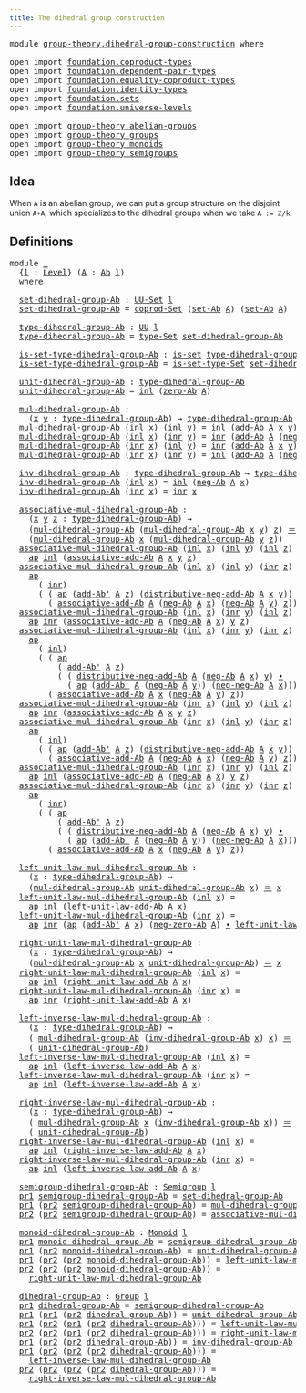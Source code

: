 ```yaml
---
title: The dihedral group construction
---
```


<pre class="Agda"><a id="57" class="Keyword">module</a> <a id="64" href="group-theory.dihedral-group-construction.html" class="Module">group-theory.dihedral-group-construction</a> <a id="105" class="Keyword">where</a>

<a id="112" class="Keyword">open</a> <a id="117" class="Keyword">import</a> <a id="124" href="foundation.coproduct-types.html" class="Module">foundation.coproduct-types</a>
<a id="151" class="Keyword">open</a> <a id="156" class="Keyword">import</a> <a id="163" href="foundation.dependent-pair-types.html" class="Module">foundation.dependent-pair-types</a>
<a id="195" class="Keyword">open</a> <a id="200" class="Keyword">import</a> <a id="207" href="foundation.equality-coproduct-types.html" class="Module">foundation.equality-coproduct-types</a>
<a id="243" class="Keyword">open</a> <a id="248" class="Keyword">import</a> <a id="255" href="foundation.identity-types.html" class="Module">foundation.identity-types</a>
<a id="281" class="Keyword">open</a> <a id="286" class="Keyword">import</a> <a id="293" href="foundation.sets.html" class="Module">foundation.sets</a>
<a id="309" class="Keyword">open</a> <a id="314" class="Keyword">import</a> <a id="321" href="foundation.universe-levels.html" class="Module">foundation.universe-levels</a>

<a id="349" class="Keyword">open</a> <a id="354" class="Keyword">import</a> <a id="361" href="group-theory.abelian-groups.html" class="Module">group-theory.abelian-groups</a>
<a id="389" class="Keyword">open</a> <a id="394" class="Keyword">import</a> <a id="401" href="group-theory.groups.html" class="Module">group-theory.groups</a>
<a id="421" class="Keyword">open</a> <a id="426" class="Keyword">import</a> <a id="433" href="group-theory.monoids.html" class="Module">group-theory.monoids</a>
<a id="454" class="Keyword">open</a> <a id="459" class="Keyword">import</a> <a id="466" href="group-theory.semigroups.html" class="Module">group-theory.semigroups</a>
</pre>
## Idea

When `A` is an abelian group, we can put a group structure on the disjoint union `A+A`, which specializes to the dihedral groups when we take `A := ℤ/k`.

## Definitions

<pre class="Agda"><a id="683" class="Keyword">module</a> <a id="690" href="group-theory.dihedral-group-construction.html#690" class="Module">_</a>
  <a id="694" class="Symbol">{</a><a id="695" href="group-theory.dihedral-group-construction.html#695" class="Bound">l</a> <a id="697" class="Symbol">:</a> <a id="699" href="Agda.Primitive.html#597" class="Postulate">Level</a><a id="704" class="Symbol">}</a> <a id="706" class="Symbol">(</a><a id="707" href="group-theory.dihedral-group-construction.html#707" class="Bound">A</a> <a id="709" class="Symbol">:</a> <a id="711" href="group-theory.abelian-groups.html#2512" class="Function">Ab</a> <a id="714" href="group-theory.dihedral-group-construction.html#695" class="Bound">l</a><a id="715" class="Symbol">)</a>
  <a id="719" class="Keyword">where</a>

  <a id="728" href="group-theory.dihedral-group-construction.html#728" class="Function">set-dihedral-group-Ab</a> <a id="750" class="Symbol">:</a> <a id="752" href="foundation-core.sets.html#1190" class="Function">UU-Set</a> <a id="759" href="group-theory.dihedral-group-construction.html#695" class="Bound">l</a>
  <a id="763" href="group-theory.dihedral-group-construction.html#728" class="Function">set-dihedral-group-Ab</a> <a id="785" class="Symbol">=</a> <a id="787" href="foundation.equality-coproduct-types.html#11165" class="Function">coprod-Set</a> <a id="798" class="Symbol">(</a><a id="799" href="group-theory.abelian-groups.html#2646" class="Function">set-Ab</a> <a id="806" href="group-theory.dihedral-group-construction.html#707" class="Bound">A</a><a id="807" class="Symbol">)</a> <a id="809" class="Symbol">(</a><a id="810" href="group-theory.abelian-groups.html#2646" class="Function">set-Ab</a> <a id="817" href="group-theory.dihedral-group-construction.html#707" class="Bound">A</a><a id="818" class="Symbol">)</a>

  <a id="823" href="group-theory.dihedral-group-construction.html#823" class="Function">type-dihedral-group-Ab</a> <a id="846" class="Symbol">:</a> <a id="848" href="foundation-core.universe-levels.html#235" class="Primitive">UU</a> <a id="851" href="group-theory.dihedral-group-construction.html#695" class="Bound">l</a>
  <a id="855" href="group-theory.dihedral-group-construction.html#823" class="Function">type-dihedral-group-Ab</a> <a id="878" class="Symbol">=</a> <a id="880" href="foundation-core.sets.html#1304" class="Function">type-Set</a> <a id="889" href="group-theory.dihedral-group-construction.html#728" class="Function">set-dihedral-group-Ab</a>

  <a id="914" href="group-theory.dihedral-group-construction.html#914" class="Function">is-set-type-dihedral-group-Ab</a> <a id="944" class="Symbol">:</a> <a id="946" href="foundation-core.sets.html#1113" class="Function">is-set</a> <a id="953" href="group-theory.dihedral-group-construction.html#823" class="Function">type-dihedral-group-Ab</a>
  <a id="978" href="group-theory.dihedral-group-construction.html#914" class="Function">is-set-type-dihedral-group-Ab</a> <a id="1008" class="Symbol">=</a> <a id="1010" href="foundation-core.sets.html#1355" class="Function">is-set-type-Set</a> <a id="1026" href="group-theory.dihedral-group-construction.html#728" class="Function">set-dihedral-group-Ab</a>

  <a id="1051" href="group-theory.dihedral-group-construction.html#1051" class="Function">unit-dihedral-group-Ab</a> <a id="1074" class="Symbol">:</a> <a id="1076" href="group-theory.dihedral-group-construction.html#823" class="Function">type-dihedral-group-Ab</a>
  <a id="1101" href="group-theory.dihedral-group-construction.html#1051" class="Function">unit-dihedral-group-Ab</a> <a id="1124" class="Symbol">=</a> <a id="1126" href="foundation.coproduct-types.html#1249" class="InductiveConstructor">inl</a> <a id="1130" class="Symbol">(</a><a id="1131" href="group-theory.abelian-groups.html#3983" class="Function">zero-Ab</a> <a id="1139" href="group-theory.dihedral-group-construction.html#707" class="Bound">A</a><a id="1140" class="Symbol">)</a>

  <a id="1145" href="group-theory.dihedral-group-construction.html#1145" class="Function">mul-dihedral-group-Ab</a> <a id="1167" class="Symbol">:</a>
    <a id="1173" class="Symbol">(</a><a id="1174" href="group-theory.dihedral-group-construction.html#1174" class="Bound">x</a> <a id="1176" href="group-theory.dihedral-group-construction.html#1176" class="Bound">y</a> <a id="1178" class="Symbol">:</a> <a id="1180" href="group-theory.dihedral-group-construction.html#823" class="Function">type-dihedral-group-Ab</a><a id="1202" class="Symbol">)</a> <a id="1204" class="Symbol">→</a> <a id="1206" href="group-theory.dihedral-group-construction.html#823" class="Function">type-dihedral-group-Ab</a>
  <a id="1231" href="group-theory.dihedral-group-construction.html#1145" class="Function">mul-dihedral-group-Ab</a> <a id="1253" class="Symbol">(</a><a id="1254" href="foundation.coproduct-types.html#1249" class="InductiveConstructor">inl</a> <a id="1258" href="group-theory.dihedral-group-construction.html#1258" class="Bound">x</a><a id="1259" class="Symbol">)</a> <a id="1261" class="Symbol">(</a><a id="1262" href="foundation.coproduct-types.html#1249" class="InductiveConstructor">inl</a> <a id="1266" href="group-theory.dihedral-group-construction.html#1266" class="Bound">y</a><a id="1267" class="Symbol">)</a> <a id="1269" class="Symbol">=</a> <a id="1271" href="foundation.coproduct-types.html#1249" class="InductiveConstructor">inl</a> <a id="1275" class="Symbol">(</a><a id="1276" href="group-theory.abelian-groups.html#3073" class="Function">add-Ab</a> <a id="1283" href="group-theory.dihedral-group-construction.html#707" class="Bound">A</a> <a id="1285" href="group-theory.dihedral-group-construction.html#1258" class="Bound">x</a> <a id="1287" href="group-theory.dihedral-group-construction.html#1266" class="Bound">y</a><a id="1288" class="Symbol">)</a>
  <a id="1292" href="group-theory.dihedral-group-construction.html#1145" class="Function">mul-dihedral-group-Ab</a> <a id="1314" class="Symbol">(</a><a id="1315" href="foundation.coproduct-types.html#1249" class="InductiveConstructor">inl</a> <a id="1319" href="group-theory.dihedral-group-construction.html#1319" class="Bound">x</a><a id="1320" class="Symbol">)</a> <a id="1322" class="Symbol">(</a><a id="1323" href="foundation.coproduct-types.html#1267" class="InductiveConstructor">inr</a> <a id="1327" href="group-theory.dihedral-group-construction.html#1327" class="Bound">y</a><a id="1328" class="Symbol">)</a> <a id="1330" class="Symbol">=</a> <a id="1332" href="foundation.coproduct-types.html#1267" class="InductiveConstructor">inr</a> <a id="1336" class="Symbol">(</a><a id="1337" href="group-theory.abelian-groups.html#3073" class="Function">add-Ab</a> <a id="1344" href="group-theory.dihedral-group-construction.html#707" class="Bound">A</a> <a id="1346" class="Symbol">(</a><a id="1347" href="group-theory.abelian-groups.html#4621" class="Function">neg-Ab</a> <a id="1354" href="group-theory.dihedral-group-construction.html#707" class="Bound">A</a> <a id="1356" href="group-theory.dihedral-group-construction.html#1319" class="Bound">x</a><a id="1357" class="Symbol">)</a> <a id="1359" href="group-theory.dihedral-group-construction.html#1327" class="Bound">y</a><a id="1360" class="Symbol">)</a>
  <a id="1364" href="group-theory.dihedral-group-construction.html#1145" class="Function">mul-dihedral-group-Ab</a> <a id="1386" class="Symbol">(</a><a id="1387" href="foundation.coproduct-types.html#1267" class="InductiveConstructor">inr</a> <a id="1391" href="group-theory.dihedral-group-construction.html#1391" class="Bound">x</a><a id="1392" class="Symbol">)</a> <a id="1394" class="Symbol">(</a><a id="1395" href="foundation.coproduct-types.html#1249" class="InductiveConstructor">inl</a> <a id="1399" href="group-theory.dihedral-group-construction.html#1399" class="Bound">y</a><a id="1400" class="Symbol">)</a> <a id="1402" class="Symbol">=</a> <a id="1404" href="foundation.coproduct-types.html#1267" class="InductiveConstructor">inr</a> <a id="1408" class="Symbol">(</a><a id="1409" href="group-theory.abelian-groups.html#3073" class="Function">add-Ab</a> <a id="1416" href="group-theory.dihedral-group-construction.html#707" class="Bound">A</a> <a id="1418" href="group-theory.dihedral-group-construction.html#1391" class="Bound">x</a> <a id="1420" href="group-theory.dihedral-group-construction.html#1399" class="Bound">y</a><a id="1421" class="Symbol">)</a>
  <a id="1425" href="group-theory.dihedral-group-construction.html#1145" class="Function">mul-dihedral-group-Ab</a> <a id="1447" class="Symbol">(</a><a id="1448" href="foundation.coproduct-types.html#1267" class="InductiveConstructor">inr</a> <a id="1452" href="group-theory.dihedral-group-construction.html#1452" class="Bound">x</a><a id="1453" class="Symbol">)</a> <a id="1455" class="Symbol">(</a><a id="1456" href="foundation.coproduct-types.html#1267" class="InductiveConstructor">inr</a> <a id="1460" href="group-theory.dihedral-group-construction.html#1460" class="Bound">y</a><a id="1461" class="Symbol">)</a> <a id="1463" class="Symbol">=</a> <a id="1465" href="foundation.coproduct-types.html#1249" class="InductiveConstructor">inl</a> <a id="1469" class="Symbol">(</a><a id="1470" href="group-theory.abelian-groups.html#3073" class="Function">add-Ab</a> <a id="1477" href="group-theory.dihedral-group-construction.html#707" class="Bound">A</a> <a id="1479" class="Symbol">(</a><a id="1480" href="group-theory.abelian-groups.html#4621" class="Function">neg-Ab</a> <a id="1487" href="group-theory.dihedral-group-construction.html#707" class="Bound">A</a> <a id="1489" href="group-theory.dihedral-group-construction.html#1452" class="Bound">x</a><a id="1490" class="Symbol">)</a> <a id="1492" href="group-theory.dihedral-group-construction.html#1460" class="Bound">y</a><a id="1493" class="Symbol">)</a>

  <a id="1498" href="group-theory.dihedral-group-construction.html#1498" class="Function">inv-dihedral-group-Ab</a> <a id="1520" class="Symbol">:</a> <a id="1522" href="group-theory.dihedral-group-construction.html#823" class="Function">type-dihedral-group-Ab</a> <a id="1545" class="Symbol">→</a> <a id="1547" href="group-theory.dihedral-group-construction.html#823" class="Function">type-dihedral-group-Ab</a>
  <a id="1572" href="group-theory.dihedral-group-construction.html#1498" class="Function">inv-dihedral-group-Ab</a> <a id="1594" class="Symbol">(</a><a id="1595" href="foundation.coproduct-types.html#1249" class="InductiveConstructor">inl</a> <a id="1599" href="group-theory.dihedral-group-construction.html#1599" class="Bound">x</a><a id="1600" class="Symbol">)</a> <a id="1602" class="Symbol">=</a> <a id="1604" href="foundation.coproduct-types.html#1249" class="InductiveConstructor">inl</a> <a id="1608" class="Symbol">(</a><a id="1609" href="group-theory.abelian-groups.html#4621" class="Function">neg-Ab</a> <a id="1616" href="group-theory.dihedral-group-construction.html#707" class="Bound">A</a> <a id="1618" href="group-theory.dihedral-group-construction.html#1599" class="Bound">x</a><a id="1619" class="Symbol">)</a>
  <a id="1623" href="group-theory.dihedral-group-construction.html#1498" class="Function">inv-dihedral-group-Ab</a> <a id="1645" class="Symbol">(</a><a id="1646" href="foundation.coproduct-types.html#1267" class="InductiveConstructor">inr</a> <a id="1650" href="group-theory.dihedral-group-construction.html#1650" class="Bound">x</a><a id="1651" class="Symbol">)</a> <a id="1653" class="Symbol">=</a> <a id="1655" href="foundation.coproduct-types.html#1267" class="InductiveConstructor">inr</a> <a id="1659" href="group-theory.dihedral-group-construction.html#1650" class="Bound">x</a>

  <a id="1664" href="group-theory.dihedral-group-construction.html#1664" class="Function">associative-mul-dihedral-group-Ab</a> <a id="1698" class="Symbol">:</a>
    <a id="1704" class="Symbol">(</a><a id="1705" href="group-theory.dihedral-group-construction.html#1705" class="Bound">x</a> <a id="1707" href="group-theory.dihedral-group-construction.html#1707" class="Bound">y</a> <a id="1709" href="group-theory.dihedral-group-construction.html#1709" class="Bound">z</a> <a id="1711" class="Symbol">:</a> <a id="1713" href="group-theory.dihedral-group-construction.html#823" class="Function">type-dihedral-group-Ab</a><a id="1735" class="Symbol">)</a> <a id="1737" class="Symbol">→</a>
    <a id="1743" class="Symbol">(</a><a id="1744" href="group-theory.dihedral-group-construction.html#1145" class="Function">mul-dihedral-group-Ab</a> <a id="1766" class="Symbol">(</a><a id="1767" href="group-theory.dihedral-group-construction.html#1145" class="Function">mul-dihedral-group-Ab</a> <a id="1789" href="group-theory.dihedral-group-construction.html#1705" class="Bound">x</a> <a id="1791" href="group-theory.dihedral-group-construction.html#1707" class="Bound">y</a><a id="1792" class="Symbol">)</a> <a id="1794" href="group-theory.dihedral-group-construction.html#1709" class="Bound">z</a><a id="1795" class="Symbol">)</a> <a id="1797" href="foundation-core.identity-types.html#1865" class="Function Operator">＝</a>
    <a id="1803" class="Symbol">(</a><a id="1804" href="group-theory.dihedral-group-construction.html#1145" class="Function">mul-dihedral-group-Ab</a> <a id="1826" href="group-theory.dihedral-group-construction.html#1705" class="Bound">x</a> <a id="1828" class="Symbol">(</a><a id="1829" href="group-theory.dihedral-group-construction.html#1145" class="Function">mul-dihedral-group-Ab</a> <a id="1851" href="group-theory.dihedral-group-construction.html#1707" class="Bound">y</a> <a id="1853" href="group-theory.dihedral-group-construction.html#1709" class="Bound">z</a><a id="1854" class="Symbol">))</a>
  <a id="1859" href="group-theory.dihedral-group-construction.html#1664" class="Function">associative-mul-dihedral-group-Ab</a> <a id="1893" class="Symbol">(</a><a id="1894" href="foundation.coproduct-types.html#1249" class="InductiveConstructor">inl</a> <a id="1898" href="group-theory.dihedral-group-construction.html#1898" class="Bound">x</a><a id="1899" class="Symbol">)</a> <a id="1901" class="Symbol">(</a><a id="1902" href="foundation.coproduct-types.html#1249" class="InductiveConstructor">inl</a> <a id="1906" href="group-theory.dihedral-group-construction.html#1906" class="Bound">y</a><a id="1907" class="Symbol">)</a> <a id="1909" class="Symbol">(</a><a id="1910" href="foundation.coproduct-types.html#1249" class="InductiveConstructor">inl</a> <a id="1914" href="group-theory.dihedral-group-construction.html#1914" class="Bound">z</a><a id="1915" class="Symbol">)</a> <a id="1917" class="Symbol">=</a>
    <a id="1923" href="foundation-core.identity-types.html#4003" class="Function">ap</a> <a id="1926" href="foundation.coproduct-types.html#1249" class="InductiveConstructor">inl</a> <a id="1930" class="Symbol">(</a><a id="1931" href="group-theory.abelian-groups.html#3458" class="Function">associative-add-Ab</a> <a id="1950" href="group-theory.dihedral-group-construction.html#707" class="Bound">A</a> <a id="1952" href="group-theory.dihedral-group-construction.html#1898" class="Bound">x</a> <a id="1954" href="group-theory.dihedral-group-construction.html#1906" class="Bound">y</a> <a id="1956" href="group-theory.dihedral-group-construction.html#1914" class="Bound">z</a><a id="1957" class="Symbol">)</a>
  <a id="1961" href="group-theory.dihedral-group-construction.html#1664" class="Function">associative-mul-dihedral-group-Ab</a> <a id="1995" class="Symbol">(</a><a id="1996" href="foundation.coproduct-types.html#1249" class="InductiveConstructor">inl</a> <a id="2000" href="group-theory.dihedral-group-construction.html#2000" class="Bound">x</a><a id="2001" class="Symbol">)</a> <a id="2003" class="Symbol">(</a><a id="2004" href="foundation.coproduct-types.html#1249" class="InductiveConstructor">inl</a> <a id="2008" href="group-theory.dihedral-group-construction.html#2008" class="Bound">y</a><a id="2009" class="Symbol">)</a> <a id="2011" class="Symbol">(</a><a id="2012" href="foundation.coproduct-types.html#1267" class="InductiveConstructor">inr</a> <a id="2016" href="group-theory.dihedral-group-construction.html#2016" class="Bound">z</a><a id="2017" class="Symbol">)</a> <a id="2019" class="Symbol">=</a>
    <a id="2025" href="foundation-core.identity-types.html#4003" class="Function">ap</a>
      <a id="2034" class="Symbol">(</a> <a id="2036" href="foundation.coproduct-types.html#1267" class="InductiveConstructor">inr</a><a id="2039" class="Symbol">)</a>
      <a id="2047" class="Symbol">(</a> <a id="2049" class="Symbol">(</a> <a id="2051" href="foundation-core.identity-types.html#4003" class="Function">ap</a> <a id="2054" class="Symbol">(</a><a id="2055" href="group-theory.abelian-groups.html#3178" class="Function">add-Ab&#39;</a> <a id="2063" href="group-theory.dihedral-group-construction.html#707" class="Bound">A</a> <a id="2065" href="group-theory.dihedral-group-construction.html#2016" class="Bound">z</a><a id="2066" class="Symbol">)</a> <a id="2068" class="Symbol">(</a><a id="2069" href="group-theory.abelian-groups.html#5516" class="Function">distributive-neg-add-Ab</a> <a id="2093" href="group-theory.dihedral-group-construction.html#707" class="Bound">A</a> <a id="2095" href="group-theory.dihedral-group-construction.html#2000" class="Bound">x</a> <a id="2097" href="group-theory.dihedral-group-construction.html#2008" class="Bound">y</a><a id="2098" class="Symbol">))</a> <a id="2101" href="foundation-core.identity-types.html#2425" class="Function Operator">∙</a>
        <a id="2111" class="Symbol">(</a> <a id="2113" href="group-theory.abelian-groups.html#3458" class="Function">associative-add-Ab</a> <a id="2132" href="group-theory.dihedral-group-construction.html#707" class="Bound">A</a> <a id="2134" class="Symbol">(</a><a id="2135" href="group-theory.abelian-groups.html#4621" class="Function">neg-Ab</a> <a id="2142" href="group-theory.dihedral-group-construction.html#707" class="Bound">A</a> <a id="2144" href="group-theory.dihedral-group-construction.html#2000" class="Bound">x</a><a id="2145" class="Symbol">)</a> <a id="2147" class="Symbol">(</a><a id="2148" href="group-theory.abelian-groups.html#4621" class="Function">neg-Ab</a> <a id="2155" href="group-theory.dihedral-group-construction.html#707" class="Bound">A</a> <a id="2157" href="group-theory.dihedral-group-construction.html#2008" class="Bound">y</a><a id="2158" class="Symbol">)</a> <a id="2160" href="group-theory.dihedral-group-construction.html#2016" class="Bound">z</a><a id="2161" class="Symbol">))</a>
  <a id="2166" href="group-theory.dihedral-group-construction.html#1664" class="Function">associative-mul-dihedral-group-Ab</a> <a id="2200" class="Symbol">(</a><a id="2201" href="foundation.coproduct-types.html#1249" class="InductiveConstructor">inl</a> <a id="2205" href="group-theory.dihedral-group-construction.html#2205" class="Bound">x</a><a id="2206" class="Symbol">)</a> <a id="2208" class="Symbol">(</a><a id="2209" href="foundation.coproduct-types.html#1267" class="InductiveConstructor">inr</a> <a id="2213" href="group-theory.dihedral-group-construction.html#2213" class="Bound">y</a><a id="2214" class="Symbol">)</a> <a id="2216" class="Symbol">(</a><a id="2217" href="foundation.coproduct-types.html#1249" class="InductiveConstructor">inl</a> <a id="2221" href="group-theory.dihedral-group-construction.html#2221" class="Bound">z</a><a id="2222" class="Symbol">)</a> <a id="2224" class="Symbol">=</a>
    <a id="2230" href="foundation-core.identity-types.html#4003" class="Function">ap</a> <a id="2233" href="foundation.coproduct-types.html#1267" class="InductiveConstructor">inr</a> <a id="2237" class="Symbol">(</a><a id="2238" href="group-theory.abelian-groups.html#3458" class="Function">associative-add-Ab</a> <a id="2257" href="group-theory.dihedral-group-construction.html#707" class="Bound">A</a> <a id="2259" class="Symbol">(</a><a id="2260" href="group-theory.abelian-groups.html#4621" class="Function">neg-Ab</a> <a id="2267" href="group-theory.dihedral-group-construction.html#707" class="Bound">A</a> <a id="2269" href="group-theory.dihedral-group-construction.html#2205" class="Bound">x</a><a id="2270" class="Symbol">)</a> <a id="2272" href="group-theory.dihedral-group-construction.html#2213" class="Bound">y</a> <a id="2274" href="group-theory.dihedral-group-construction.html#2221" class="Bound">z</a><a id="2275" class="Symbol">)</a>
  <a id="2279" href="group-theory.dihedral-group-construction.html#1664" class="Function">associative-mul-dihedral-group-Ab</a> <a id="2313" class="Symbol">(</a><a id="2314" href="foundation.coproduct-types.html#1249" class="InductiveConstructor">inl</a> <a id="2318" href="group-theory.dihedral-group-construction.html#2318" class="Bound">x</a><a id="2319" class="Symbol">)</a> <a id="2321" class="Symbol">(</a><a id="2322" href="foundation.coproduct-types.html#1267" class="InductiveConstructor">inr</a> <a id="2326" href="group-theory.dihedral-group-construction.html#2326" class="Bound">y</a><a id="2327" class="Symbol">)</a> <a id="2329" class="Symbol">(</a><a id="2330" href="foundation.coproduct-types.html#1267" class="InductiveConstructor">inr</a> <a id="2334" href="group-theory.dihedral-group-construction.html#2334" class="Bound">z</a><a id="2335" class="Symbol">)</a> <a id="2337" class="Symbol">=</a>
    <a id="2343" href="foundation-core.identity-types.html#4003" class="Function">ap</a>
      <a id="2352" class="Symbol">(</a> <a id="2354" href="foundation.coproduct-types.html#1249" class="InductiveConstructor">inl</a><a id="2357" class="Symbol">)</a>
      <a id="2365" class="Symbol">(</a> <a id="2367" class="Symbol">(</a> <a id="2369" href="foundation-core.identity-types.html#4003" class="Function">ap</a>
          <a id="2382" class="Symbol">(</a> <a id="2384" href="group-theory.abelian-groups.html#3178" class="Function">add-Ab&#39;</a> <a id="2392" href="group-theory.dihedral-group-construction.html#707" class="Bound">A</a> <a id="2394" href="group-theory.dihedral-group-construction.html#2334" class="Bound">z</a><a id="2395" class="Symbol">)</a>
          <a id="2407" class="Symbol">(</a> <a id="2409" class="Symbol">(</a> <a id="2411" href="group-theory.abelian-groups.html#5516" class="Function">distributive-neg-add-Ab</a> <a id="2435" href="group-theory.dihedral-group-construction.html#707" class="Bound">A</a> <a id="2437" class="Symbol">(</a><a id="2438" href="group-theory.abelian-groups.html#4621" class="Function">neg-Ab</a> <a id="2445" href="group-theory.dihedral-group-construction.html#707" class="Bound">A</a> <a id="2447" href="group-theory.dihedral-group-construction.html#2318" class="Bound">x</a><a id="2448" class="Symbol">)</a> <a id="2450" href="group-theory.dihedral-group-construction.html#2326" class="Bound">y</a><a id="2451" class="Symbol">)</a> <a id="2453" href="foundation-core.identity-types.html#2425" class="Function Operator">∙</a>
            <a id="2467" class="Symbol">(</a> <a id="2469" href="foundation-core.identity-types.html#4003" class="Function">ap</a> <a id="2472" class="Symbol">(</a><a id="2473" href="group-theory.abelian-groups.html#3178" class="Function">add-Ab&#39;</a> <a id="2481" href="group-theory.dihedral-group-construction.html#707" class="Bound">A</a> <a id="2483" class="Symbol">(</a><a id="2484" href="group-theory.abelian-groups.html#4621" class="Function">neg-Ab</a> <a id="2491" href="group-theory.dihedral-group-construction.html#707" class="Bound">A</a> <a id="2493" href="group-theory.dihedral-group-construction.html#2326" class="Bound">y</a><a id="2494" class="Symbol">))</a> <a id="2497" class="Symbol">(</a><a id="2498" href="group-theory.abelian-groups.html#5791" class="Function">neg-neg-Ab</a> <a id="2509" href="group-theory.dihedral-group-construction.html#707" class="Bound">A</a> <a id="2511" href="group-theory.dihedral-group-construction.html#2318" class="Bound">x</a><a id="2512" class="Symbol">))))</a> <a id="2517" href="foundation-core.identity-types.html#2425" class="Function Operator">∙</a>
        <a id="2527" class="Symbol">(</a> <a id="2529" href="group-theory.abelian-groups.html#3458" class="Function">associative-add-Ab</a> <a id="2548" href="group-theory.dihedral-group-construction.html#707" class="Bound">A</a> <a id="2550" href="group-theory.dihedral-group-construction.html#2318" class="Bound">x</a> <a id="2552" class="Symbol">(</a><a id="2553" href="group-theory.abelian-groups.html#4621" class="Function">neg-Ab</a> <a id="2560" href="group-theory.dihedral-group-construction.html#707" class="Bound">A</a> <a id="2562" href="group-theory.dihedral-group-construction.html#2326" class="Bound">y</a><a id="2563" class="Symbol">)</a> <a id="2565" href="group-theory.dihedral-group-construction.html#2334" class="Bound">z</a><a id="2566" class="Symbol">))</a>
  <a id="2571" href="group-theory.dihedral-group-construction.html#1664" class="Function">associative-mul-dihedral-group-Ab</a> <a id="2605" class="Symbol">(</a><a id="2606" href="foundation.coproduct-types.html#1267" class="InductiveConstructor">inr</a> <a id="2610" href="group-theory.dihedral-group-construction.html#2610" class="Bound">x</a><a id="2611" class="Symbol">)</a> <a id="2613" class="Symbol">(</a><a id="2614" href="foundation.coproduct-types.html#1249" class="InductiveConstructor">inl</a> <a id="2618" href="group-theory.dihedral-group-construction.html#2618" class="Bound">y</a><a id="2619" class="Symbol">)</a> <a id="2621" class="Symbol">(</a><a id="2622" href="foundation.coproduct-types.html#1249" class="InductiveConstructor">inl</a> <a id="2626" href="group-theory.dihedral-group-construction.html#2626" class="Bound">z</a><a id="2627" class="Symbol">)</a> <a id="2629" class="Symbol">=</a>
    <a id="2635" href="foundation-core.identity-types.html#4003" class="Function">ap</a> <a id="2638" href="foundation.coproduct-types.html#1267" class="InductiveConstructor">inr</a> <a id="2642" class="Symbol">(</a><a id="2643" href="group-theory.abelian-groups.html#3458" class="Function">associative-add-Ab</a> <a id="2662" href="group-theory.dihedral-group-construction.html#707" class="Bound">A</a> <a id="2664" href="group-theory.dihedral-group-construction.html#2610" class="Bound">x</a> <a id="2666" href="group-theory.dihedral-group-construction.html#2618" class="Bound">y</a> <a id="2668" href="group-theory.dihedral-group-construction.html#2626" class="Bound">z</a><a id="2669" class="Symbol">)</a>
  <a id="2673" href="group-theory.dihedral-group-construction.html#1664" class="Function">associative-mul-dihedral-group-Ab</a> <a id="2707" class="Symbol">(</a><a id="2708" href="foundation.coproduct-types.html#1267" class="InductiveConstructor">inr</a> <a id="2712" href="group-theory.dihedral-group-construction.html#2712" class="Bound">x</a><a id="2713" class="Symbol">)</a> <a id="2715" class="Symbol">(</a><a id="2716" href="foundation.coproduct-types.html#1249" class="InductiveConstructor">inl</a> <a id="2720" href="group-theory.dihedral-group-construction.html#2720" class="Bound">y</a><a id="2721" class="Symbol">)</a> <a id="2723" class="Symbol">(</a><a id="2724" href="foundation.coproduct-types.html#1267" class="InductiveConstructor">inr</a> <a id="2728" href="group-theory.dihedral-group-construction.html#2728" class="Bound">z</a><a id="2729" class="Symbol">)</a> <a id="2731" class="Symbol">=</a>
    <a id="2737" href="foundation-core.identity-types.html#4003" class="Function">ap</a>
      <a id="2746" class="Symbol">(</a> <a id="2748" href="foundation.coproduct-types.html#1249" class="InductiveConstructor">inl</a><a id="2751" class="Symbol">)</a>
      <a id="2759" class="Symbol">(</a> <a id="2761" class="Symbol">(</a> <a id="2763" href="foundation-core.identity-types.html#4003" class="Function">ap</a> <a id="2766" class="Symbol">(</a><a id="2767" href="group-theory.abelian-groups.html#3178" class="Function">add-Ab&#39;</a> <a id="2775" href="group-theory.dihedral-group-construction.html#707" class="Bound">A</a> <a id="2777" href="group-theory.dihedral-group-construction.html#2728" class="Bound">z</a><a id="2778" class="Symbol">)</a> <a id="2780" class="Symbol">(</a><a id="2781" href="group-theory.abelian-groups.html#5516" class="Function">distributive-neg-add-Ab</a> <a id="2805" href="group-theory.dihedral-group-construction.html#707" class="Bound">A</a> <a id="2807" href="group-theory.dihedral-group-construction.html#2712" class="Bound">x</a> <a id="2809" href="group-theory.dihedral-group-construction.html#2720" class="Bound">y</a><a id="2810" class="Symbol">))</a> <a id="2813" href="foundation-core.identity-types.html#2425" class="Function Operator">∙</a>
        <a id="2823" class="Symbol">(</a> <a id="2825" href="group-theory.abelian-groups.html#3458" class="Function">associative-add-Ab</a> <a id="2844" href="group-theory.dihedral-group-construction.html#707" class="Bound">A</a> <a id="2846" class="Symbol">(</a><a id="2847" href="group-theory.abelian-groups.html#4621" class="Function">neg-Ab</a> <a id="2854" href="group-theory.dihedral-group-construction.html#707" class="Bound">A</a> <a id="2856" href="group-theory.dihedral-group-construction.html#2712" class="Bound">x</a><a id="2857" class="Symbol">)</a> <a id="2859" class="Symbol">(</a><a id="2860" href="group-theory.abelian-groups.html#4621" class="Function">neg-Ab</a> <a id="2867" href="group-theory.dihedral-group-construction.html#707" class="Bound">A</a> <a id="2869" href="group-theory.dihedral-group-construction.html#2720" class="Bound">y</a><a id="2870" class="Symbol">)</a> <a id="2872" href="group-theory.dihedral-group-construction.html#2728" class="Bound">z</a><a id="2873" class="Symbol">))</a>
  <a id="2878" href="group-theory.dihedral-group-construction.html#1664" class="Function">associative-mul-dihedral-group-Ab</a> <a id="2912" class="Symbol">(</a><a id="2913" href="foundation.coproduct-types.html#1267" class="InductiveConstructor">inr</a> <a id="2917" href="group-theory.dihedral-group-construction.html#2917" class="Bound">x</a><a id="2918" class="Symbol">)</a> <a id="2920" class="Symbol">(</a><a id="2921" href="foundation.coproduct-types.html#1267" class="InductiveConstructor">inr</a> <a id="2925" href="group-theory.dihedral-group-construction.html#2925" class="Bound">y</a><a id="2926" class="Symbol">)</a> <a id="2928" class="Symbol">(</a><a id="2929" href="foundation.coproduct-types.html#1249" class="InductiveConstructor">inl</a> <a id="2933" href="group-theory.dihedral-group-construction.html#2933" class="Bound">z</a><a id="2934" class="Symbol">)</a> <a id="2936" class="Symbol">=</a>
    <a id="2942" href="foundation-core.identity-types.html#4003" class="Function">ap</a> <a id="2945" href="foundation.coproduct-types.html#1249" class="InductiveConstructor">inl</a> <a id="2949" class="Symbol">(</a><a id="2950" href="group-theory.abelian-groups.html#3458" class="Function">associative-add-Ab</a> <a id="2969" href="group-theory.dihedral-group-construction.html#707" class="Bound">A</a> <a id="2971" class="Symbol">(</a><a id="2972" href="group-theory.abelian-groups.html#4621" class="Function">neg-Ab</a> <a id="2979" href="group-theory.dihedral-group-construction.html#707" class="Bound">A</a> <a id="2981" href="group-theory.dihedral-group-construction.html#2917" class="Bound">x</a><a id="2982" class="Symbol">)</a> <a id="2984" href="group-theory.dihedral-group-construction.html#2925" class="Bound">y</a> <a id="2986" href="group-theory.dihedral-group-construction.html#2933" class="Bound">z</a><a id="2987" class="Symbol">)</a>
  <a id="2991" href="group-theory.dihedral-group-construction.html#1664" class="Function">associative-mul-dihedral-group-Ab</a> <a id="3025" class="Symbol">(</a><a id="3026" href="foundation.coproduct-types.html#1267" class="InductiveConstructor">inr</a> <a id="3030" href="group-theory.dihedral-group-construction.html#3030" class="Bound">x</a><a id="3031" class="Symbol">)</a> <a id="3033" class="Symbol">(</a><a id="3034" href="foundation.coproduct-types.html#1267" class="InductiveConstructor">inr</a> <a id="3038" href="group-theory.dihedral-group-construction.html#3038" class="Bound">y</a><a id="3039" class="Symbol">)</a> <a id="3041" class="Symbol">(</a><a id="3042" href="foundation.coproduct-types.html#1267" class="InductiveConstructor">inr</a> <a id="3046" href="group-theory.dihedral-group-construction.html#3046" class="Bound">z</a><a id="3047" class="Symbol">)</a> <a id="3049" class="Symbol">=</a>
    <a id="3055" href="foundation-core.identity-types.html#4003" class="Function">ap</a>
      <a id="3064" class="Symbol">(</a> <a id="3066" href="foundation.coproduct-types.html#1267" class="InductiveConstructor">inr</a><a id="3069" class="Symbol">)</a>
      <a id="3077" class="Symbol">(</a> <a id="3079" class="Symbol">(</a> <a id="3081" href="foundation-core.identity-types.html#4003" class="Function">ap</a>
          <a id="3094" class="Symbol">(</a> <a id="3096" href="group-theory.abelian-groups.html#3178" class="Function">add-Ab&#39;</a> <a id="3104" href="group-theory.dihedral-group-construction.html#707" class="Bound">A</a> <a id="3106" href="group-theory.dihedral-group-construction.html#3046" class="Bound">z</a><a id="3107" class="Symbol">)</a>
          <a id="3119" class="Symbol">(</a> <a id="3121" class="Symbol">(</a> <a id="3123" href="group-theory.abelian-groups.html#5516" class="Function">distributive-neg-add-Ab</a> <a id="3147" href="group-theory.dihedral-group-construction.html#707" class="Bound">A</a> <a id="3149" class="Symbol">(</a><a id="3150" href="group-theory.abelian-groups.html#4621" class="Function">neg-Ab</a> <a id="3157" href="group-theory.dihedral-group-construction.html#707" class="Bound">A</a> <a id="3159" href="group-theory.dihedral-group-construction.html#3030" class="Bound">x</a><a id="3160" class="Symbol">)</a> <a id="3162" href="group-theory.dihedral-group-construction.html#3038" class="Bound">y</a><a id="3163" class="Symbol">)</a> <a id="3165" href="foundation-core.identity-types.html#2425" class="Function Operator">∙</a>
            <a id="3179" class="Symbol">(</a> <a id="3181" href="foundation-core.identity-types.html#4003" class="Function">ap</a> <a id="3184" class="Symbol">(</a><a id="3185" href="group-theory.abelian-groups.html#3178" class="Function">add-Ab&#39;</a> <a id="3193" href="group-theory.dihedral-group-construction.html#707" class="Bound">A</a> <a id="3195" class="Symbol">(</a><a id="3196" href="group-theory.abelian-groups.html#4621" class="Function">neg-Ab</a> <a id="3203" href="group-theory.dihedral-group-construction.html#707" class="Bound">A</a> <a id="3205" href="group-theory.dihedral-group-construction.html#3038" class="Bound">y</a><a id="3206" class="Symbol">))</a> <a id="3209" class="Symbol">(</a><a id="3210" href="group-theory.abelian-groups.html#5791" class="Function">neg-neg-Ab</a> <a id="3221" href="group-theory.dihedral-group-construction.html#707" class="Bound">A</a> <a id="3223" href="group-theory.dihedral-group-construction.html#3030" class="Bound">x</a><a id="3224" class="Symbol">))))</a> <a id="3229" href="foundation-core.identity-types.html#2425" class="Function Operator">∙</a>
        <a id="3239" class="Symbol">(</a> <a id="3241" href="group-theory.abelian-groups.html#3458" class="Function">associative-add-Ab</a> <a id="3260" href="group-theory.dihedral-group-construction.html#707" class="Bound">A</a> <a id="3262" href="group-theory.dihedral-group-construction.html#3030" class="Bound">x</a> <a id="3264" class="Symbol">(</a><a id="3265" href="group-theory.abelian-groups.html#4621" class="Function">neg-Ab</a> <a id="3272" href="group-theory.dihedral-group-construction.html#707" class="Bound">A</a> <a id="3274" href="group-theory.dihedral-group-construction.html#3038" class="Bound">y</a><a id="3275" class="Symbol">)</a> <a id="3277" href="group-theory.dihedral-group-construction.html#3046" class="Bound">z</a><a id="3278" class="Symbol">))</a>

  <a id="3284" href="group-theory.dihedral-group-construction.html#3284" class="Function">left-unit-law-mul-dihedral-group-Ab</a> <a id="3320" class="Symbol">:</a>
    <a id="3326" class="Symbol">(</a><a id="3327" href="group-theory.dihedral-group-construction.html#3327" class="Bound">x</a> <a id="3329" class="Symbol">:</a> <a id="3331" href="group-theory.dihedral-group-construction.html#823" class="Function">type-dihedral-group-Ab</a><a id="3353" class="Symbol">)</a> <a id="3355" class="Symbol">→</a>
    <a id="3361" class="Symbol">(</a><a id="3362" href="group-theory.dihedral-group-construction.html#1145" class="Function">mul-dihedral-group-Ab</a> <a id="3384" href="group-theory.dihedral-group-construction.html#1051" class="Function">unit-dihedral-group-Ab</a> <a id="3407" href="group-theory.dihedral-group-construction.html#3327" class="Bound">x</a><a id="3408" class="Symbol">)</a> <a id="3410" href="foundation-core.identity-types.html#1865" class="Function Operator">＝</a> <a id="3412" href="group-theory.dihedral-group-construction.html#3327" class="Bound">x</a>
  <a id="3416" href="group-theory.dihedral-group-construction.html#3284" class="Function">left-unit-law-mul-dihedral-group-Ab</a> <a id="3452" class="Symbol">(</a><a id="3453" href="foundation.coproduct-types.html#1249" class="InductiveConstructor">inl</a> <a id="3457" href="group-theory.dihedral-group-construction.html#3457" class="Bound">x</a><a id="3458" class="Symbol">)</a> <a id="3460" class="Symbol">=</a>
    <a id="3466" href="foundation-core.identity-types.html#4003" class="Function">ap</a> <a id="3469" href="foundation.coproduct-types.html#1249" class="InductiveConstructor">inl</a> <a id="3473" class="Symbol">(</a><a id="3474" href="group-theory.abelian-groups.html#4157" class="Function">left-unit-law-add-Ab</a> <a id="3495" href="group-theory.dihedral-group-construction.html#707" class="Bound">A</a> <a id="3497" href="group-theory.dihedral-group-construction.html#3457" class="Bound">x</a><a id="3498" class="Symbol">)</a>
  <a id="3502" href="group-theory.dihedral-group-construction.html#3284" class="Function">left-unit-law-mul-dihedral-group-Ab</a> <a id="3538" class="Symbol">(</a><a id="3539" href="foundation.coproduct-types.html#1267" class="InductiveConstructor">inr</a> <a id="3543" href="group-theory.dihedral-group-construction.html#3543" class="Bound">x</a><a id="3544" class="Symbol">)</a> <a id="3546" class="Symbol">=</a>
    <a id="3552" href="foundation-core.identity-types.html#4003" class="Function">ap</a> <a id="3555" href="foundation.coproduct-types.html#1267" class="InductiveConstructor">inr</a> <a id="3559" class="Symbol">(</a><a id="3560" href="foundation-core.identity-types.html#4003" class="Function">ap</a> <a id="3563" class="Symbol">(</a><a id="3564" href="group-theory.abelian-groups.html#3178" class="Function">add-Ab&#39;</a> <a id="3572" href="group-theory.dihedral-group-construction.html#707" class="Bound">A</a> <a id="3574" href="group-theory.dihedral-group-construction.html#3543" class="Bound">x</a><a id="3575" class="Symbol">)</a> <a id="3577" class="Symbol">(</a><a id="3578" href="group-theory.abelian-groups.html#5916" class="Function">neg-zero-Ab</a> <a id="3590" href="group-theory.dihedral-group-construction.html#707" class="Bound">A</a><a id="3591" class="Symbol">)</a> <a id="3593" href="foundation-core.identity-types.html#2425" class="Function Operator">∙</a> <a id="3595" href="group-theory.abelian-groups.html#4157" class="Function">left-unit-law-add-Ab</a> <a id="3616" href="group-theory.dihedral-group-construction.html#707" class="Bound">A</a> <a id="3618" href="group-theory.dihedral-group-construction.html#3543" class="Bound">x</a><a id="3619" class="Symbol">)</a>

  <a id="3624" href="group-theory.dihedral-group-construction.html#3624" class="Function">right-unit-law-mul-dihedral-group-Ab</a> <a id="3661" class="Symbol">:</a>
    <a id="3667" class="Symbol">(</a><a id="3668" href="group-theory.dihedral-group-construction.html#3668" class="Bound">x</a> <a id="3670" class="Symbol">:</a> <a id="3672" href="group-theory.dihedral-group-construction.html#823" class="Function">type-dihedral-group-Ab</a><a id="3694" class="Symbol">)</a> <a id="3696" class="Symbol">→</a>
    <a id="3702" class="Symbol">(</a><a id="3703" href="group-theory.dihedral-group-construction.html#1145" class="Function">mul-dihedral-group-Ab</a> <a id="3725" href="group-theory.dihedral-group-construction.html#3668" class="Bound">x</a> <a id="3727" href="group-theory.dihedral-group-construction.html#1051" class="Function">unit-dihedral-group-Ab</a><a id="3749" class="Symbol">)</a> <a id="3751" href="foundation-core.identity-types.html#1865" class="Function Operator">＝</a> <a id="3753" href="group-theory.dihedral-group-construction.html#3668" class="Bound">x</a>
  <a id="3757" href="group-theory.dihedral-group-construction.html#3624" class="Function">right-unit-law-mul-dihedral-group-Ab</a> <a id="3794" class="Symbol">(</a><a id="3795" href="foundation.coproduct-types.html#1249" class="InductiveConstructor">inl</a> <a id="3799" href="group-theory.dihedral-group-construction.html#3799" class="Bound">x</a><a id="3800" class="Symbol">)</a> <a id="3802" class="Symbol">=</a>
    <a id="3808" href="foundation-core.identity-types.html#4003" class="Function">ap</a> <a id="3811" href="foundation.coproduct-types.html#1249" class="InductiveConstructor">inl</a> <a id="3815" class="Symbol">(</a><a id="3816" href="group-theory.abelian-groups.html#4316" class="Function">right-unit-law-add-Ab</a> <a id="3838" href="group-theory.dihedral-group-construction.html#707" class="Bound">A</a> <a id="3840" href="group-theory.dihedral-group-construction.html#3799" class="Bound">x</a><a id="3841" class="Symbol">)</a>
  <a id="3845" href="group-theory.dihedral-group-construction.html#3624" class="Function">right-unit-law-mul-dihedral-group-Ab</a> <a id="3882" class="Symbol">(</a><a id="3883" href="foundation.coproduct-types.html#1267" class="InductiveConstructor">inr</a> <a id="3887" href="group-theory.dihedral-group-construction.html#3887" class="Bound">x</a><a id="3888" class="Symbol">)</a> <a id="3890" class="Symbol">=</a>
    <a id="3896" href="foundation-core.identity-types.html#4003" class="Function">ap</a> <a id="3899" href="foundation.coproduct-types.html#1267" class="InductiveConstructor">inr</a> <a id="3903" class="Symbol">(</a><a id="3904" href="group-theory.abelian-groups.html#4316" class="Function">right-unit-law-add-Ab</a> <a id="3926" href="group-theory.dihedral-group-construction.html#707" class="Bound">A</a> <a id="3928" href="group-theory.dihedral-group-construction.html#3887" class="Bound">x</a><a id="3929" class="Symbol">)</a>

  <a id="3934" href="group-theory.dihedral-group-construction.html#3934" class="Function">left-inverse-law-mul-dihedral-group-Ab</a> <a id="3973" class="Symbol">:</a>
    <a id="3979" class="Symbol">(</a><a id="3980" href="group-theory.dihedral-group-construction.html#3980" class="Bound">x</a> <a id="3982" class="Symbol">:</a> <a id="3984" href="group-theory.dihedral-group-construction.html#823" class="Function">type-dihedral-group-Ab</a><a id="4006" class="Symbol">)</a> <a id="4008" class="Symbol">→</a>
    <a id="4014" class="Symbol">(</a> <a id="4016" href="group-theory.dihedral-group-construction.html#1145" class="Function">mul-dihedral-group-Ab</a> <a id="4038" class="Symbol">(</a><a id="4039" href="group-theory.dihedral-group-construction.html#1498" class="Function">inv-dihedral-group-Ab</a> <a id="4061" href="group-theory.dihedral-group-construction.html#3980" class="Bound">x</a><a id="4062" class="Symbol">)</a> <a id="4064" href="group-theory.dihedral-group-construction.html#3980" class="Bound">x</a><a id="4065" class="Symbol">)</a> <a id="4067" href="foundation-core.identity-types.html#1865" class="Function Operator">＝</a>
    <a id="4073" class="Symbol">(</a> <a id="4075" href="group-theory.dihedral-group-construction.html#1051" class="Function">unit-dihedral-group-Ab</a><a id="4097" class="Symbol">)</a>
  <a id="4101" href="group-theory.dihedral-group-construction.html#3934" class="Function">left-inverse-law-mul-dihedral-group-Ab</a> <a id="4140" class="Symbol">(</a><a id="4141" href="foundation.coproduct-types.html#1249" class="InductiveConstructor">inl</a> <a id="4145" href="group-theory.dihedral-group-construction.html#4145" class="Bound">x</a><a id="4146" class="Symbol">)</a> <a id="4148" class="Symbol">=</a>
    <a id="4154" href="foundation-core.identity-types.html#4003" class="Function">ap</a> <a id="4157" href="foundation.coproduct-types.html#1249" class="InductiveConstructor">inl</a> <a id="4161" class="Symbol">(</a><a id="4162" href="group-theory.abelian-groups.html#4714" class="Function">left-inverse-law-add-Ab</a> <a id="4186" href="group-theory.dihedral-group-construction.html#707" class="Bound">A</a> <a id="4188" href="group-theory.dihedral-group-construction.html#4145" class="Bound">x</a><a id="4189" class="Symbol">)</a>
  <a id="4193" href="group-theory.dihedral-group-construction.html#3934" class="Function">left-inverse-law-mul-dihedral-group-Ab</a> <a id="4232" class="Symbol">(</a><a id="4233" href="foundation.coproduct-types.html#1267" class="InductiveConstructor">inr</a> <a id="4237" href="group-theory.dihedral-group-construction.html#4237" class="Bound">x</a><a id="4238" class="Symbol">)</a> <a id="4240" class="Symbol">=</a>
    <a id="4246" href="foundation-core.identity-types.html#4003" class="Function">ap</a> <a id="4249" href="foundation.coproduct-types.html#1249" class="InductiveConstructor">inl</a> <a id="4253" class="Symbol">(</a><a id="4254" href="group-theory.abelian-groups.html#4714" class="Function">left-inverse-law-add-Ab</a> <a id="4278" href="group-theory.dihedral-group-construction.html#707" class="Bound">A</a> <a id="4280" href="group-theory.dihedral-group-construction.html#4237" class="Bound">x</a><a id="4281" class="Symbol">)</a>

  <a id="4286" href="group-theory.dihedral-group-construction.html#4286" class="Function">right-inverse-law-mul-dihedral-group-Ab</a> <a id="4326" class="Symbol">:</a>
    <a id="4332" class="Symbol">(</a><a id="4333" href="group-theory.dihedral-group-construction.html#4333" class="Bound">x</a> <a id="4335" class="Symbol">:</a> <a id="4337" href="group-theory.dihedral-group-construction.html#823" class="Function">type-dihedral-group-Ab</a><a id="4359" class="Symbol">)</a> <a id="4361" class="Symbol">→</a>
    <a id="4367" class="Symbol">(</a> <a id="4369" href="group-theory.dihedral-group-construction.html#1145" class="Function">mul-dihedral-group-Ab</a> <a id="4391" href="group-theory.dihedral-group-construction.html#4333" class="Bound">x</a> <a id="4393" class="Symbol">(</a><a id="4394" href="group-theory.dihedral-group-construction.html#1498" class="Function">inv-dihedral-group-Ab</a> <a id="4416" href="group-theory.dihedral-group-construction.html#4333" class="Bound">x</a><a id="4417" class="Symbol">))</a> <a id="4420" href="foundation-core.identity-types.html#1865" class="Function Operator">＝</a>
    <a id="4426" class="Symbol">(</a> <a id="4428" href="group-theory.dihedral-group-construction.html#1051" class="Function">unit-dihedral-group-Ab</a><a id="4450" class="Symbol">)</a>
  <a id="4454" href="group-theory.dihedral-group-construction.html#4286" class="Function">right-inverse-law-mul-dihedral-group-Ab</a> <a id="4494" class="Symbol">(</a><a id="4495" href="foundation.coproduct-types.html#1249" class="InductiveConstructor">inl</a> <a id="4499" href="group-theory.dihedral-group-construction.html#4499" class="Bound">x</a><a id="4500" class="Symbol">)</a> <a id="4502" class="Symbol">=</a>
    <a id="4508" href="foundation-core.identity-types.html#4003" class="Function">ap</a> <a id="4511" href="foundation.coproduct-types.html#1249" class="InductiveConstructor">inl</a> <a id="4515" class="Symbol">(</a><a id="4516" href="group-theory.abelian-groups.html#4891" class="Function">right-inverse-law-add-Ab</a> <a id="4541" href="group-theory.dihedral-group-construction.html#707" class="Bound">A</a> <a id="4543" href="group-theory.dihedral-group-construction.html#4499" class="Bound">x</a><a id="4544" class="Symbol">)</a>
  <a id="4548" href="group-theory.dihedral-group-construction.html#4286" class="Function">right-inverse-law-mul-dihedral-group-Ab</a> <a id="4588" class="Symbol">(</a><a id="4589" href="foundation.coproduct-types.html#1267" class="InductiveConstructor">inr</a> <a id="4593" href="group-theory.dihedral-group-construction.html#4593" class="Bound">x</a><a id="4594" class="Symbol">)</a> <a id="4596" class="Symbol">=</a>
    <a id="4602" href="foundation-core.identity-types.html#4003" class="Function">ap</a> <a id="4605" href="foundation.coproduct-types.html#1249" class="InductiveConstructor">inl</a> <a id="4609" class="Symbol">(</a><a id="4610" href="group-theory.abelian-groups.html#4714" class="Function">left-inverse-law-add-Ab</a> <a id="4634" href="group-theory.dihedral-group-construction.html#707" class="Bound">A</a> <a id="4636" href="group-theory.dihedral-group-construction.html#4593" class="Bound">x</a><a id="4637" class="Symbol">)</a>

  <a id="4642" href="group-theory.dihedral-group-construction.html#4642" class="Function">semigroup-dihedral-group-Ab</a> <a id="4670" class="Symbol">:</a> <a id="4672" href="group-theory.semigroups.html#750" class="Function">Semigroup</a> <a id="4682" href="group-theory.dihedral-group-construction.html#695" class="Bound">l</a>
  <a id="4686" href="foundation-core.dependent-pair-types.html#605" class="Field">pr1</a> <a id="4690" href="group-theory.dihedral-group-construction.html#4642" class="Function">semigroup-dihedral-group-Ab</a> <a id="4718" class="Symbol">=</a> <a id="4720" href="group-theory.dihedral-group-construction.html#728" class="Function">set-dihedral-group-Ab</a>
  <a id="4744" href="foundation-core.dependent-pair-types.html#605" class="Field">pr1</a> <a id="4748" class="Symbol">(</a><a id="4749" href="foundation-core.dependent-pair-types.html#617" class="Field">pr2</a> <a id="4753" href="group-theory.dihedral-group-construction.html#4642" class="Function">semigroup-dihedral-group-Ab</a><a id="4780" class="Symbol">)</a> <a id="4782" class="Symbol">=</a> <a id="4784" href="group-theory.dihedral-group-construction.html#1145" class="Function">mul-dihedral-group-Ab</a>
  <a id="4808" href="foundation-core.dependent-pair-types.html#617" class="Field">pr2</a> <a id="4812" class="Symbol">(</a><a id="4813" href="foundation-core.dependent-pair-types.html#617" class="Field">pr2</a> <a id="4817" href="group-theory.dihedral-group-construction.html#4642" class="Function">semigroup-dihedral-group-Ab</a><a id="4844" class="Symbol">)</a> <a id="4846" class="Symbol">=</a> <a id="4848" href="group-theory.dihedral-group-construction.html#1664" class="Function">associative-mul-dihedral-group-Ab</a>

  <a id="4885" href="group-theory.dihedral-group-construction.html#4885" class="Function">monoid-dihedral-group-Ab</a> <a id="4910" class="Symbol">:</a> <a id="4912" href="group-theory.monoids.html#1025" class="Function">Monoid</a> <a id="4919" href="group-theory.dihedral-group-construction.html#695" class="Bound">l</a>
  <a id="4923" href="foundation-core.dependent-pair-types.html#605" class="Field">pr1</a> <a id="4927" href="group-theory.dihedral-group-construction.html#4885" class="Function">monoid-dihedral-group-Ab</a> <a id="4952" class="Symbol">=</a> <a id="4954" href="group-theory.dihedral-group-construction.html#4642" class="Function">semigroup-dihedral-group-Ab</a>
  <a id="4984" href="foundation-core.dependent-pair-types.html#605" class="Field">pr1</a> <a id="4988" class="Symbol">(</a><a id="4989" href="foundation-core.dependent-pair-types.html#617" class="Field">pr2</a> <a id="4993" href="group-theory.dihedral-group-construction.html#4885" class="Function">monoid-dihedral-group-Ab</a><a id="5017" class="Symbol">)</a> <a id="5019" class="Symbol">=</a> <a id="5021" href="group-theory.dihedral-group-construction.html#1051" class="Function">unit-dihedral-group-Ab</a>
  <a id="5046" href="foundation-core.dependent-pair-types.html#605" class="Field">pr1</a> <a id="5050" class="Symbol">(</a><a id="5051" href="foundation-core.dependent-pair-types.html#617" class="Field">pr2</a> <a id="5055" class="Symbol">(</a><a id="5056" href="foundation-core.dependent-pair-types.html#617" class="Field">pr2</a> <a id="5060" href="group-theory.dihedral-group-construction.html#4885" class="Function">monoid-dihedral-group-Ab</a><a id="5084" class="Symbol">))</a> <a id="5087" class="Symbol">=</a> <a id="5089" href="group-theory.dihedral-group-construction.html#3284" class="Function">left-unit-law-mul-dihedral-group-Ab</a>
  <a id="5127" href="foundation-core.dependent-pair-types.html#617" class="Field">pr2</a> <a id="5131" class="Symbol">(</a><a id="5132" href="foundation-core.dependent-pair-types.html#617" class="Field">pr2</a> <a id="5136" class="Symbol">(</a><a id="5137" href="foundation-core.dependent-pair-types.html#617" class="Field">pr2</a> <a id="5141" href="group-theory.dihedral-group-construction.html#4885" class="Function">monoid-dihedral-group-Ab</a><a id="5165" class="Symbol">))</a> <a id="5168" class="Symbol">=</a>
    <a id="5174" href="group-theory.dihedral-group-construction.html#3624" class="Function">right-unit-law-mul-dihedral-group-Ab</a>

  <a id="5214" href="group-theory.dihedral-group-construction.html#5214" class="Function">dihedral-group-Ab</a> <a id="5232" class="Symbol">:</a> <a id="5234" href="group-theory.groups.html#2750" class="Function">Group</a> <a id="5240" href="group-theory.dihedral-group-construction.html#695" class="Bound">l</a>
  <a id="5244" href="foundation-core.dependent-pair-types.html#605" class="Field">pr1</a> <a id="5248" href="group-theory.dihedral-group-construction.html#5214" class="Function">dihedral-group-Ab</a> <a id="5266" class="Symbol">=</a> <a id="5268" href="group-theory.dihedral-group-construction.html#4642" class="Function">semigroup-dihedral-group-Ab</a>
  <a id="5298" href="foundation-core.dependent-pair-types.html#605" class="Field">pr1</a> <a id="5302" class="Symbol">(</a><a id="5303" href="foundation-core.dependent-pair-types.html#605" class="Field">pr1</a> <a id="5307" class="Symbol">(</a><a id="5308" href="foundation-core.dependent-pair-types.html#617" class="Field">pr2</a> <a id="5312" href="group-theory.dihedral-group-construction.html#5214" class="Function">dihedral-group-Ab</a><a id="5329" class="Symbol">))</a> <a id="5332" class="Symbol">=</a> <a id="5334" href="group-theory.dihedral-group-construction.html#1051" class="Function">unit-dihedral-group-Ab</a>
  <a id="5359" href="foundation-core.dependent-pair-types.html#605" class="Field">pr1</a> <a id="5363" class="Symbol">(</a><a id="5364" href="foundation-core.dependent-pair-types.html#617" class="Field">pr2</a> <a id="5368" class="Symbol">(</a><a id="5369" href="foundation-core.dependent-pair-types.html#605" class="Field">pr1</a> <a id="5373" class="Symbol">(</a><a id="5374" href="foundation-core.dependent-pair-types.html#617" class="Field">pr2</a> <a id="5378" href="group-theory.dihedral-group-construction.html#5214" class="Function">dihedral-group-Ab</a><a id="5395" class="Symbol">)))</a> <a id="5399" class="Symbol">=</a> <a id="5401" href="group-theory.dihedral-group-construction.html#3284" class="Function">left-unit-law-mul-dihedral-group-Ab</a>
  <a id="5439" href="foundation-core.dependent-pair-types.html#617" class="Field">pr2</a> <a id="5443" class="Symbol">(</a><a id="5444" href="foundation-core.dependent-pair-types.html#617" class="Field">pr2</a> <a id="5448" class="Symbol">(</a><a id="5449" href="foundation-core.dependent-pair-types.html#605" class="Field">pr1</a> <a id="5453" class="Symbol">(</a><a id="5454" href="foundation-core.dependent-pair-types.html#617" class="Field">pr2</a> <a id="5458" href="group-theory.dihedral-group-construction.html#5214" class="Function">dihedral-group-Ab</a><a id="5475" class="Symbol">)))</a> <a id="5479" class="Symbol">=</a> <a id="5481" href="group-theory.dihedral-group-construction.html#3624" class="Function">right-unit-law-mul-dihedral-group-Ab</a>
  <a id="5520" href="foundation-core.dependent-pair-types.html#605" class="Field">pr1</a> <a id="5524" class="Symbol">(</a><a id="5525" href="foundation-core.dependent-pair-types.html#617" class="Field">pr2</a> <a id="5529" class="Symbol">(</a><a id="5530" href="foundation-core.dependent-pair-types.html#617" class="Field">pr2</a> <a id="5534" href="group-theory.dihedral-group-construction.html#5214" class="Function">dihedral-group-Ab</a><a id="5551" class="Symbol">))</a> <a id="5554" class="Symbol">=</a> <a id="5556" href="group-theory.dihedral-group-construction.html#1498" class="Function">inv-dihedral-group-Ab</a>
  <a id="5580" href="foundation-core.dependent-pair-types.html#605" class="Field">pr1</a> <a id="5584" class="Symbol">(</a><a id="5585" href="foundation-core.dependent-pair-types.html#617" class="Field">pr2</a> <a id="5589" class="Symbol">(</a><a id="5590" href="foundation-core.dependent-pair-types.html#617" class="Field">pr2</a> <a id="5594" class="Symbol">(</a><a id="5595" href="foundation-core.dependent-pair-types.html#617" class="Field">pr2</a> <a id="5599" href="group-theory.dihedral-group-construction.html#5214" class="Function">dihedral-group-Ab</a><a id="5616" class="Symbol">)))</a> <a id="5620" class="Symbol">=</a>
    <a id="5626" href="group-theory.dihedral-group-construction.html#3934" class="Function">left-inverse-law-mul-dihedral-group-Ab</a>
  <a id="5667" href="foundation-core.dependent-pair-types.html#617" class="Field">pr2</a> <a id="5671" class="Symbol">(</a><a id="5672" href="foundation-core.dependent-pair-types.html#617" class="Field">pr2</a> <a id="5676" class="Symbol">(</a><a id="5677" href="foundation-core.dependent-pair-types.html#617" class="Field">pr2</a> <a id="5681" class="Symbol">(</a><a id="5682" href="foundation-core.dependent-pair-types.html#617" class="Field">pr2</a> <a id="5686" href="group-theory.dihedral-group-construction.html#5214" class="Function">dihedral-group-Ab</a><a id="5703" class="Symbol">)))</a> <a id="5707" class="Symbol">=</a>
    <a id="5713" href="group-theory.dihedral-group-construction.html#4286" class="Function">right-inverse-law-mul-dihedral-group-Ab</a>
</pre>